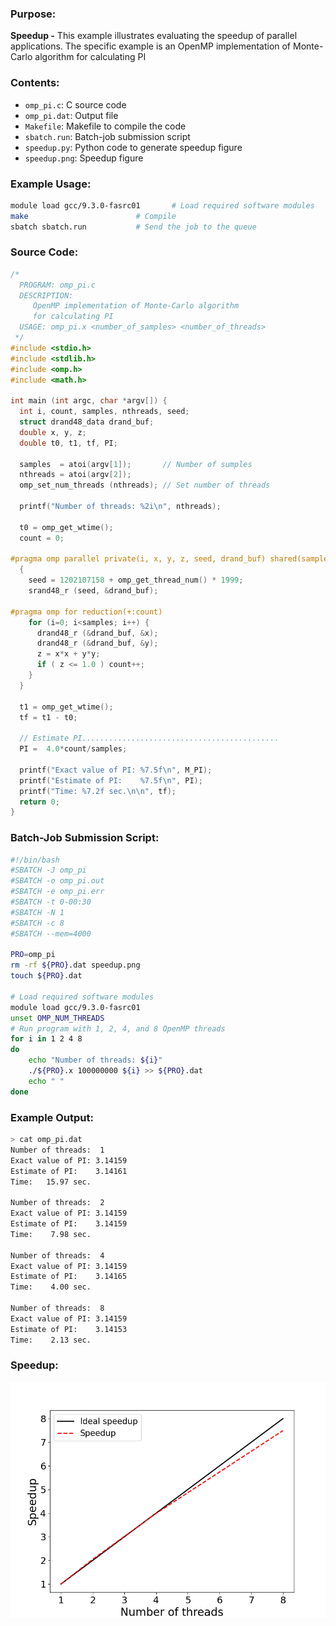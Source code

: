 ### Purpose:

**Speedup -** This example illustrates evaluating the speedup of parallel applications. The specific example is an OpenMP implementation of Monte-Carlo algorithm for calculating PI

### Contents:

* <code>omp_pi.c</code>: C source code
* <code>omp_pi.dat</code>: Output file
* <code>Makefile</code>: Makefile to compile the code
* <code>sbatch.run</code>: Batch-job submission script
* <code>speedup.py</code>: Python code to generate speedup figure
* <code>speedup.png</code>: Speedup figure

### Example Usage:

```bash
module load gcc/9.3.0-fasrc01		# Load required software modules
make             			# Compile
sbatch sbatch.run 			# Send the job to the queue
```

### Source Code:

```c
/*
  PROGRAM: omp_pi.c
  DESCRIPTION: 
     OpenMP implementation of Monte-Carlo algorithm
     for calculating PI
  USAGE: omp_pi.x <number_of_samples> <number_of_threads>
 */
#include <stdio.h>
#include <stdlib.h>
#include <omp.h>
#include <math.h>

int main (int argc, char *argv[]) {
  int i, count, samples, nthreads, seed;
  struct drand48_data drand_buf;
  double x, y, z;
  double t0, t1, tf, PI;
  
  samples  = atoi(argv[1]);       // Number of sumples
  nthreads = atoi(argv[2]);
  omp_set_num_threads (nthreads); // Set number of threads

  printf("Number of threads: %2i\n", nthreads);

  t0 = omp_get_wtime();
  count = 0;

#pragma omp parallel private(i, x, y, z, seed, drand_buf) shared(samples)
  {
    seed = 1202107158 + omp_get_thread_num() * 1999;
    srand48_r (seed, &drand_buf);
    
#pragma omp for reduction(+:count)
    for (i=0; i<samples; i++) {
      drand48_r (&drand_buf, &x);
      drand48_r (&drand_buf, &y);
      z = x*x + y*y;
      if ( z <= 1.0 ) count++;
    }
  }

  t1 = omp_get_wtime();
  tf = t1 - t0;
  
  // Estimate PI............................................
  PI =  4.0*count/samples;

  printf("Exact value of PI: %7.5f\n", M_PI);
  printf("Estimate of PI:    %7.5f\n", PI);
  printf("Time: %7.2f sec.\n\n", tf);
  return 0;
}

```

### Batch-Job Submission Script:

```bash
#!/bin/bash
#SBATCH -J omp_pi
#SBATCH -o omp_pi.out
#SBATCH -e omp_pi.err
#SBATCH -t 0-00:30
#SBATCH -N 1
#SBATCH -c 8
#SBATCH --mem=4000

PRO=omp_pi
rm -rf ${PRO}.dat speedup.png
touch ${PRO}.dat

# Load required software modules
module load gcc/9.3.0-fasrc01
unset OMP_NUM_THREADS
# Run program with 1, 2, 4, and 8 OpenMP threads
for i in 1 2 4 8
do
    echo "Number of threads: ${i}"
    ./${PRO}.x 100000000 ${i} >> ${PRO}.dat
    echo " "
done

```

### Example Output:

```bash
> cat omp_pi.dat 
Number of threads:  1
Exact value of PI: 3.14159
Estimate of PI:    3.14161
Time:   15.97 sec.

Number of threads:  2
Exact value of PI: 3.14159
Estimate of PI:    3.14159
Time:    7.98 sec.

Number of threads:  4
Exact value of PI: 3.14159
Estimate of PI:    3.14165
Time:    4.00 sec.

Number of threads:  8
Exact value of PI: 3.14159
Estimate of PI:    3.14153
Time:    2.13 sec.
```

### Speedup:

![Speedup](speedup.png)


